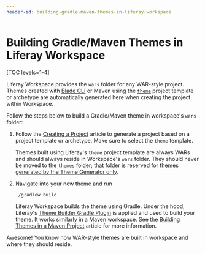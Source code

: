 ```yaml
---
header-id: building-gradle-maven-themes-in-liferay-workspace
---
```


# Building Gradle/Maven Themes in Liferay Workspace

[TOC levels=1-4]

Liferay Workspace provides the `wars` folder for any WAR-style project. Themes
created with [Blade CLI](/docs/reference/7-2/-/knowledge_base/reference/blade-cli) or
Maven using the
[`theme`](/docs/reference/7-2/-/knowledge_base/reference/theme-template) project
template or archetype are automatically generated here when creating the project
within Workspace.

Follow the steps below to build a Gradle/Maven theme in workspace's `wars`
folder:

1.  Follow the
    [Creating a Project](/docs/reference/7-2/-/knowledge_base/reference/creating-a-project)
    article to generate a project based on a project template or archetype. Make
    sure to select the `theme` template.

    Themes built using Liferay's `theme` project template are always WARs and
    should always reside in Workspace's `wars` folder. They should never be
    moved to the `themes` folder; that folder is reserved for
    [themes generated by the Theme Generator only](/docs/reference/7-2/-/knowledge_base/reference/building-node-js-themes-in-liferay-workspace).

2.  Navigate into your new theme and run

    ```bash
    ./gradlew build
    ```

    Liferay Workspace builds the theme using Gradle. Under the hood, Liferay's 
    [Theme Builder Gradle Plugin](/docs/reference/7-2/-/knowledge_base/reference/theme-builder-gradle-plugin)
    is applied and used to build your theme. It works similarly in a Maven
    workspace. See the 
    [Building Themes in a Maven Project](/develop/tutorials/-/knowledge_base/7-1/building-themes-in-a-maven-project)
    article for more information.

Awesome! You know how WAR-style themes are built in workspace and where they
should reside.
